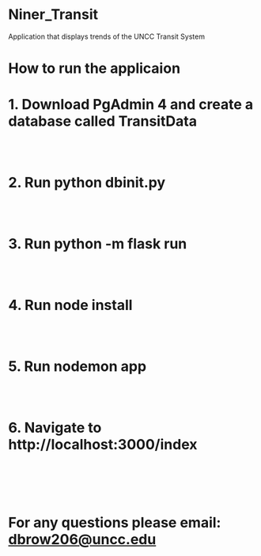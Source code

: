 # Niner_Transit
Application that displays trends of the UNCC Transit System
<h1>How to run the applicaion <h1>
 <p> 1. Download PgAdmin 4 and create a database called TransitData </p> <br>
  <p>  2. Run python dbinit.py</p><br>
 <p>  3. Run python -m flask run</p><br>
 <p>   4. Run node install</p><br>
 <p>   5. Run nodemon app</p><br>
 <p>  6. Navigate to http://localhost:3000/index</p><br><br>
  
  For any questions please email: dbrow206@uncc.edu
